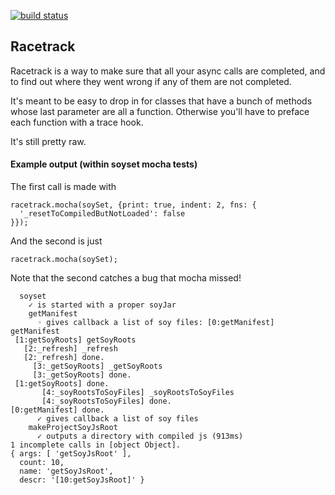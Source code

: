 [![build status](https://secure.travis-ci.org/gregrperkins/racetrack.png)](http://travis-ci.org/gregrperkins/racetrack)

## Racetrack

Racetrack is a way to make sure that all your async calls are completed,
and to find out where they went wrong if any of them are not completed.

It's meant to be easy to drop in for classes that have a bunch of methods
whose last parameter are all a function. Otherwise you'll have to preface
each function with a trace hook.

It's still pretty raw.

#### Example output (within soyset mocha tests)

The first call is made with

```
racetrack.mocha(soySet, {print: true, indent: 2, fns: {
  '_resetToCompiledButNotLoaded': false
}});
```

And the second is just

`racetrack.mocha(soySet);`

Note that the second catches a bug that mocha missed!

```
  soyset
    ✓ is started with a proper soyJar
    getManifest
      ◦ gives callback a list of soy files: [0:getManifest] getManifest
 [1:getSoyRoots] getSoyRoots
   [2:_refresh] _refresh
   [2:_refresh] done.
     [3:_getSoyRoots] _getSoyRoots
     [3:_getSoyRoots] done.
 [1:getSoyRoots] done.
       [4:_soyRootsToSoyFiles] _soyRootsToSoyFiles
       [4:_soyRootsToSoyFiles] done.
[0:getManifest] done.
      ✓ gives callback a list of soy files
    makeProjectSoyJsRoot
      ✓ outputs a directory with compiled js (913ms)
1 incomplete calls in [object Object].
{ args: [ 'getSoyJsRoot' ],
  count: 10,
  name: 'getSoyJsRoot',
  descr: '[10:getSoyJsRoot]' }
```
